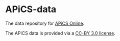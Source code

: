 APiCS-data
==========

The data repository for [APiCS Online](http://apics-online.info).

The APiCS data is provided via a [CC-BY 3.0 license](http://creativecommons.org/licenses/by/3.0/).
